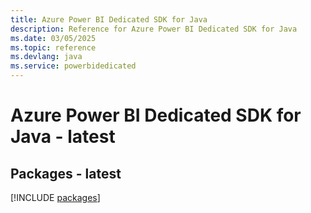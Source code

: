 ```yaml
---
title: Azure Power BI Dedicated SDK for Java
description: Reference for Azure Power BI Dedicated SDK for Java
ms.date: 03/05/2025
ms.topic: reference
ms.devlang: java
ms.service: powerbidedicated
---
```

# Azure Power BI Dedicated SDK for Java - latest
## Packages - latest
[!INCLUDE [packages](power-bi-dedicated-index.md)]